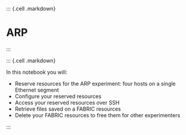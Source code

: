 
::: {.cell .markdown}

# ARP

:::

::: {.cell .markdown}

In this notebook you will:

* Reserve resources for the ARP experiment: four hosts on a single Ethernet segment
* Configure your reserved resources
* Access your reserved resources over SSH
* Retrieve files saved on a FABRIC resources
* Delete your FABRIC resources to free them for other experimenters 

:::
